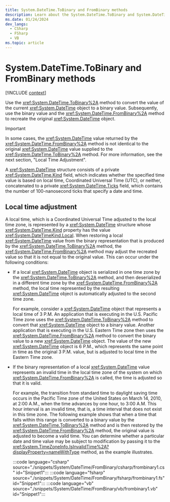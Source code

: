 ```yaml
---
title: System.DateTime.ToBinary and FromBinary methods
description: Learn about the System.DateTime.ToBinary and System.DateTime.FromBinary methods.
ms.date: 01/24/2024
dev_langs:
  - CSharp
  - FSharp
  - VB
ms.topic: article
---
```

# System.DateTime.ToBinary and FromBinary methods

[!INCLUDE [context](includes/context.md)]

Use the <xref:System.DateTime.ToBinary%2A> method to convert the value of the current <xref:System.DateTime> object to a binary value. Subsequently, use the binary value and the <xref:System.DateTime.FromBinary%2A> method to recreate the original <xref:System.DateTime> object.

> [!IMPORTANT]
> In some cases, the <xref:System.DateTime> value returned by the <xref:System.DateTime.FromBinary%2A> method is not identical to the original <xref:System.DateTime> value supplied to the <xref:System.DateTime.ToBinary%2A> method. For more information, see the next section, "Local Time Adjustment".

A <xref:System.DateTime> structure consists of a private <xref:System.DateTime.Kind> field, which indicates whether the specified time value is based on local time, Coordinated Universal Time (UTC), or neither, concatenated to a private <xref:System.DateTime.Ticks> field, which contains the number of 100-nanosecond ticks that specify a date and time.

## Local time adjustment

A local time, which is a Coordinated Universal Time adjusted to the local time zone, is represented by a <xref:System.DateTime> structure whose <xref:System.DateTime.Kind> property has the value <xref:System.DateTimeKind.Local>. When restoring a local <xref:System.DateTime> value from the binary representation that is produced by the <xref:System.DateTime.ToBinary%2A> method, the <xref:System.DateTime.FromBinary%2A> method may adjust the recreated value so that it is not equal to the original value. This can occur under the following conditions:

- If a local <xref:System.DateTime> object is serialized in one time zone by the <xref:System.DateTime.ToBinary%2A> method, and then deserialized in a different time zone by the <xref:System.DateTime.FromBinary%2A> method, the local time represented by the resulting <xref:System.DateTime> object is automatically adjusted to the second time zone.

  For example, consider a <xref:System.DateTime> object that represents a local time of 3 P.M. An application that is executing in the U.S. Pacific Time zone uses the <xref:System.DateTime.ToBinary%2A> method to convert that <xref:System.DateTime> object to a binary value. Another application that is executing in the U.S. Eastern Time zone then uses the <xref:System.DateTime.FromBinary%2A> method to convert the binary value to a new <xref:System.DateTime> object. The value of the new <xref:System.DateTime> object is 6 P.M., which represents the same point in time as the original 3 P.M. value, but is adjusted to local time in the Eastern Time zone.

- If the binary representation of a local <xref:System.DateTime> value represents an invalid time in the local time zone of the system on which <xref:System.DateTime.FromBinary%2A> is called, the time is adjusted so that it is valid.

  For example, the transition from standard time to daylight saving time occurs in the Pacific Time zone of the United States on March 14, 2010, at 2:00 A.M., when the time advances by one hour, to 3:00 A.M. This hour interval is an invalid time, that is, a time interval that does not exist in this time zone. The following example shows that when a time that falls within this range is converted to a binary value by the <xref:System.DateTime.ToBinary%2A> method and is then restored by the <xref:System.DateTime.FromBinary%2A> method, the original value is adjusted to become a valid time. You can determine whether a particular date and time value may be subject to modification by passing it to the <xref:System.TimeZoneInfo.IsInvalidTime%2A?displayProperty=nameWithType> method, as the example illustrates.

  :::code language="csharp" source="./snippets/System/DateTime/FromBinary/csharp/frombinary1.cs" id="Snippet1":::
  :::code language="fsharp" source="./snippets/System/DateTime/FromBinary/fsharp/frombinary1.fs" id="Snippet1":::
  :::code language="vb" source="./snippets/System/DateTime/FromBinary/vb/frombinary1.vb" id="Snippet1":::
